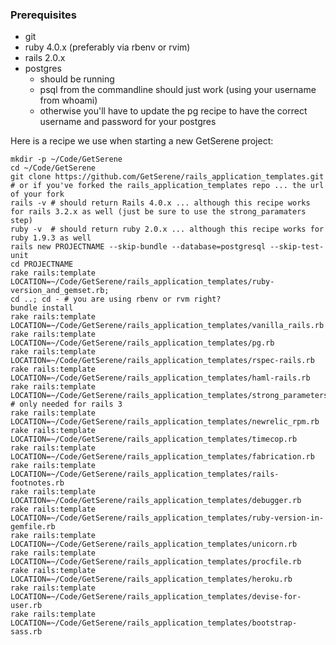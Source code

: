 ### Prerequisites
* git
* ruby 4.0.x (preferably via rbenv or rvim)
* rails 2.0.x
* postgres
  * should be running
  * psql from the commandline should just work (using your username from whoami)
  * otherwise you'll have to update the pg recipe to have the correct username and password for your postgres

Here is a recipe we use when starting a new GetSerene project:
````
mkdir -p ~/Code/GetSerene
cd ~/Code/GetSerene
git clone https://github.com/GetSerene/rails_application_templates.git # or if you've forked the rails_application_templates repo ... the url of your fork
rails -v # should return Rails 4.0.x ... although this recipe works for rails 3.2.x as well (just be sure to use the strong_paramaters step)
ruby -v  # should return ruby 2.0.x ... although this recipe works for ruby 1.9.3 as well
rails new PROJECTNAME --skip-bundle --database=postgresql --skip-test-unit
cd PROJECTNAME
rake rails:template LOCATION=~/Code/GetSerene/rails_application_templates/ruby-version_and_gemset.rb;
cd ..; cd - # you are using rbenv or rvm right?
bundle install
rake rails:template LOCATION=~/Code/GetSerene/rails_application_templates/vanilla_rails.rb
rake rails:template LOCATION=~/Code/GetSerene/rails_application_templates/pg.rb
rake rails:template LOCATION=~/Code/GetSerene/rails_application_templates/rspec-rails.rb
rake rails:template LOCATION=~/Code/GetSerene/rails_application_templates/haml-rails.rb
rake rails:template LOCATION=~/Code/GetSerene/rails_application_templates/strong_parameters.rb # only needed for rails 3
rake rails:template LOCATION=~/Code/GetSerene/rails_application_templates/newrelic_rpm.rb
rake rails:template LOCATION=~/Code/GetSerene/rails_application_templates/timecop.rb
rake rails:template LOCATION=~/Code/GetSerene/rails_application_templates/fabrication.rb
rake rails:template LOCATION=~/Code/GetSerene/rails_application_templates/rails-footnotes.rb
rake rails:template LOCATION=~/Code/GetSerene/rails_application_templates/debugger.rb
rake rails:template LOCATION=~/Code/GetSerene/rails_application_templates/ruby-version-in-gemfile.rb
rake rails:template LOCATION=~/Code/GetSerene/rails_application_templates/unicorn.rb
rake rails:template LOCATION=~/Code/GetSerene/rails_application_templates/procfile.rb
rake rails:template LOCATION=~/Code/GetSerene/rails_application_templates/heroku.rb
rake rails:template LOCATION=~/Code/GetSerene/rails_application_templates/devise-for-user.rb
rake rails:template LOCATION=~/Code/GetSerene/rails_application_templates/bootstrap-sass.rb
````